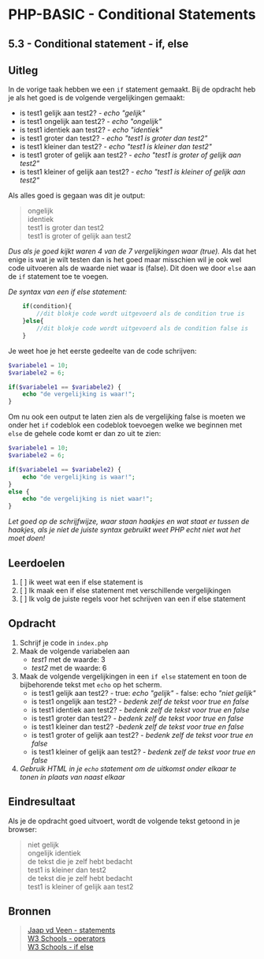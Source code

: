 # PHP-BASIC - Conditional Statements

## 5.3 - Conditional statement - if, else

## Uitleg

In de vorige taak hebben we een `if` statement gemaakt. Bij de opdracht heb je als het goed is de volgende vergelijkingen gemaakt:

* is test1 gelijk aan test2?  - _echo "gelijk"_
* is test1 ongelijk aan test2? - _echo "ongelijk"_
* is test1 identiek aan test2? - _echo "identiek"_
* is test1 groter dan test2? - _echo "test1 is groter dan test2"_
* is test1 kleiner dan test2? - _echo "test1 is kleiner dan test2"_
* is test1 groter of gelijk aan test2? - _echo "test1 is groter of gelijk aan test2"_
* is test1 kleiner of gelijk aan test2? - _echo "test1 is kleiner of gelijk aan test2"_

Als alles goed is gegaan was dit je output:
>ongelijk  
>identiek  
>test1 is groter dan test2  
>test1 is groter of gelijk aan test2  

_Dus als je goed kijkt waren 4 van de 7 vergelijkingen waar (true)._ Als dat het enige is wat je wilt testen dan is het goed maar misschien wil je ook wel code uitvoeren als de waarde niet waar is (false). Dit doen we door `else` aan de `if` statement toe te voegen.

_De syntax van een if else statement:_  

```php
    if(condition){
        //dit blokje code wordt uitgevoerd als de condition true is
    }else{
        //dit blokje code wordt uitgevoerd als de condition false is
    }
```

Je weet hoe je het eerste gedeelte van de code schrijven:

```php
$variabele1 = 10;
$variabele2 = 6;

if($variabele1 == $variabele2) {
    echo "de vergelijking is waar!";
}
```

Om nu ook een output te laten zien als de vergelijking false is moeten we onder het `if` codeblok een codeblok toevoegen welke we beginnen met `else` de gehele code komt er dan zo uit te zien:

```php
$variabele1 = 10;
$variabele2 = 6;

if($variabele1 == $variabele2) {
    echo "de vergelijking is waar!";
}
else {
    echo "de vergelijking is niet waar!";
}
```

_Let goed op de schrijfwijze, waar staan haakjes en wat staat er tussen de haakjes, als je niet de juiste syntax gebruikt weet PHP echt niet wat het moet doen!_

## Leerdoelen

1. [ ] ik weet wat een if else statement is
2. [ ] Ik maak een if else statement met verschillende vergelijkingen
3. [ ] Ik volg de juiste regels voor het schrijven van een if else statement

## Opdracht

1. Schrijf je code in `index.php`
2. Maak de volgende variabelen aan  
   * _test1_ met de waarde: 3
   * _test2_ met de waarde: 6
3. Maak de volgende vergelijkingen in een `if else` statement en toon de bijbehorende tekst met `echo` op het scherm.
   * is test1 gelijk aan test2?  - true: _echo "gelijk"_ - false: echo _"niet gelijk"_
   * is test1 ongelijk aan test2? - _bedenk zelf de tekst voor true en false_
   * is test1 identiek aan test2? - _bedenk zelf de tekst voor true en false_
   * is test1 groter dan test2? - _bedenk zelf de tekst voor true en false_
   * is test1 kleiner dan test2? -_bedenk zelf de tekst voor true en false_
   * is test1 groter of gelijk aan test2? - _bedenk zelf de tekst voor true en false_
   * is test1 kleiner of gelijk aan test2? - _bedenk zelf de tekst voor true en false_
4. _Gebruik HTML in je `echo` statement om de uitkomst onder elkaar te tonen in plaats van naast elkaar_

## Eindresultaat

Als je de opdracht goed uitvoert, wordt de volgende tekst getoond in je browser:
>niet gelijk  
>ongelijk
>identiek  
>de tekst die je zelf hebt bedacht  
>test1 is kleiner dan test2  
>de tekst die je zelf hebt bedacht  
>test1 is kleiner of gelijk aan test2

## Bronnen

>[Jaap vd Veen - statements](https://phpbasis.jaapvdveen.nl/basiscursus-php/les-2-inleiding-statements/)  
>[W3 Schools - operators](https://www.w3schools.com/php/php_operators.asp)  
>[W3 Schools - if else](https://www.w3schools.com/php/php_if_else.asp)

<!--- ------------ DIT COMMENTAAR LATEN STAAN AUB ------------
------------------ ------------------------------ ------------
------------------ eagle ref:5387306
------------------ ------------------------------ ------------
------------------ DIT COMMENTAAR LATEN STAAN AUB -------- -->
